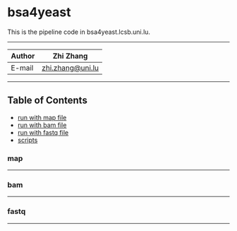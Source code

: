 bsa4yeast
===========================
This is the pipeline code in bsa4yeast.lcsb.uni.lu.  
****
|Author|Zhi Zhang|
|---|---
|E-mail|zhi.zhang@uni.lu

****
## Table of Contents
* [run with map file](#map)
* [run with bam file](#bam)
* [run with fastq file](#fastq)
* [scripts](`https://github.com/zsanli/bsa4yeast/blob/master/scripts`)

### map
-----------


### bam
-----------


### fastq
-----------
